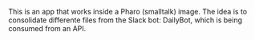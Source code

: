 This is an app that works inside a Pharo (smalltalk) image.
The idea is to consolidate differente files from the Slack bot: DailyBot, which is being consumed from an API.
